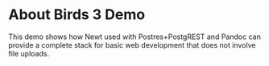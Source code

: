 #
# About Birds 3 Demo

This demo shows how Newt used with Postres+PostgREST and Pandoc
can provide a complete stack for basic web development that does not
involve file uploads.


